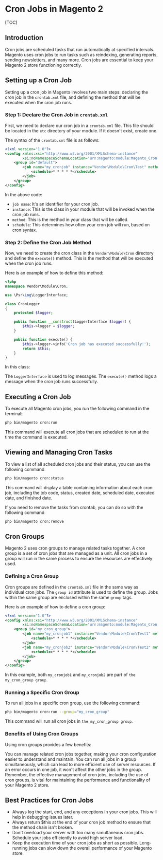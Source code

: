 # Cron Jobs in Magento 2

[TOC]

## Introduction
Cron jobs are scheduled tasks that run automatically at specified intervals. Magento uses cron jobs to run tasks such as
reindexing, generating reports, sending newsletters, and many more. Cron jobs are essential to keep your Magento 2 store
functioning correctly.

## Setting up a Cron Job
Setting up a cron job in Magento involves two main steps: declaring the cron job in the `crontab.xml` file, and defining
the method that will be executed when the cron job runs.

### Step 1: Declare the Cron Job in `crontab.xml`
First, we need to declare our cron job in a `crontab.xml` file. This file should be located in the `etc` directory of
your module. If it doesn't exist, create one.

The syntax of the `crontab.xml` file is as follows:

```xml
<?xml version="1.0"?>
<config xmlns:xsi="http://www.w3.org/2001/XMLSchema-instance"
        xsi:noNamespaceSchemaLocation="urn:magento:module:Magento_Cron:etc/crontab.xsd">
    <group id="default">
        <job name="my_cronjob" instance="Vendor\Module\Cron\Test" method="execute">
            <schedule>* * * * *</schedule>
        </job>
    </group>
</config>
```

In the above code:

- `job name`: It's an identifier for your cron job.
- `instance`: This is the class in your module that will be invoked when the cron job runs.
- `method`: This is the method in your class that will be called.
- `schedule`: This determines how often your cron job will run, based on cron syntax.

### Step 2: Define the Cron Job Method
Now, we need to create the cron class in the `Vendor\Module\Cron` directory and define the `execute()` method. This is
the method that will be executed when the cron job runs.

Here is an example of how to define this method:

```php
<?php
namespace Vendor\Module\Cron;

use \Psr\Log\LoggerInterface;

class CronLogger
{
    protected $logger;

    public function __construct(LoggerInterface $logger) {
        $this->logger = $logger;
    }

    public function execute() {
        $this->logger->info('Cron job has executed successfully!');
        return $this;
    }
}
```

In this class:

The `LoggerInterface` is used to log messages. The `execute()` method logs a message when the cron job runs
successfully.

## Executing a Cron Job
To execute all Magento cron jobs, you run the following command in the terminal:

```bash
php bin/magento cron:run
```

This command will execute all cron jobs that are scheduled to run at the time the command is executed.

## Viewing and Managing Cron Tasks
To view a list of all scheduled cron jobs and their status, you can use the following command:

```bash
php bin/magento cron:status
```

This command will display a table containing information about each cron job, including the job code, status, created
date, scheduled date, executed date, and finished date.

If you need to remove the tasks from crontab, you can do so with the following command:

```bash
php bin/magento cron:remove
```

## Cron Groups
Magento 2 uses cron groups to manage related tasks together. A cron group is a set of cron jobs that are managed as a
unit. All cron jobs in a group will run in the same process to ensure the resources are effectively used.

### Defining a Cron Group
Cron groups are defined in the `crontab.xml` file in the same way as individual cron jobs. The `group id` attribute is
used to define the group. Jobs within the same group are enclosed within the same `group` tags.

Here is an example of how to define a cron group:

```xml
<?xml version="1.0"?>
<config xmlns:xsi="http://www.w3.org/2001/XMLSchema-instance"
        xsi:noNamespaceSchemaLocation="urn:magento:module:Magento_Cron:etc/crontab.xsd">
    <group id="my_cron_group">
        <job name="my_cronjob1" instance="Vendor\Module\Cron\Test1" method="execute">
            <schedule>* * * * *</schedule>
        </job>
        <job name="my_cronjob2" instance="Vendor\Module\Cron\Test2" method="execute">
            <schedule>* * * * *</schedule>
        </job>
    </group>
</config>
```

In this example, both `my_cronjob1` and `my_cronjob2` are part of `the my_cron_group group`.

### Running a Specific Cron Group
To run all jobs in a specific cron group, use the following command:

```bash 
php bin/magento cron:run --group="my_cron_group"
```

This command will run all cron jobs in `the my_cron_group group`.

### Benefits of Using Cron Groups
Using cron groups provides a few benefits:

You can manage related cron jobs together, making your cron configuration easier to understand and maintain.
You can run all jobs in a group simultaneously, which can lead to more efficient use of server resources.
If an error occurs in one job, it won't affect the other jobs in the group.
Remember, the effective management of cron jobs, including the use of cron groups, is vital for maintaining the
performance and functionality of your Magento 2 store.

## Best Practices for Cron Jobs
- Always log the start, end, and any exceptions in your cron jobs. This will help in debugging issues later.
- Always return $this at the end of your cron job method to ensure that the method chain isn't broken.
- Don't overload your server with too many simultaneous cron jobs. Schedule your jobs efficiently to avoid high server
  load.
- Keep the execution time of your cron jobs as short as possible. Long-running jobs can slow down the overall
  performance of your Magento store.